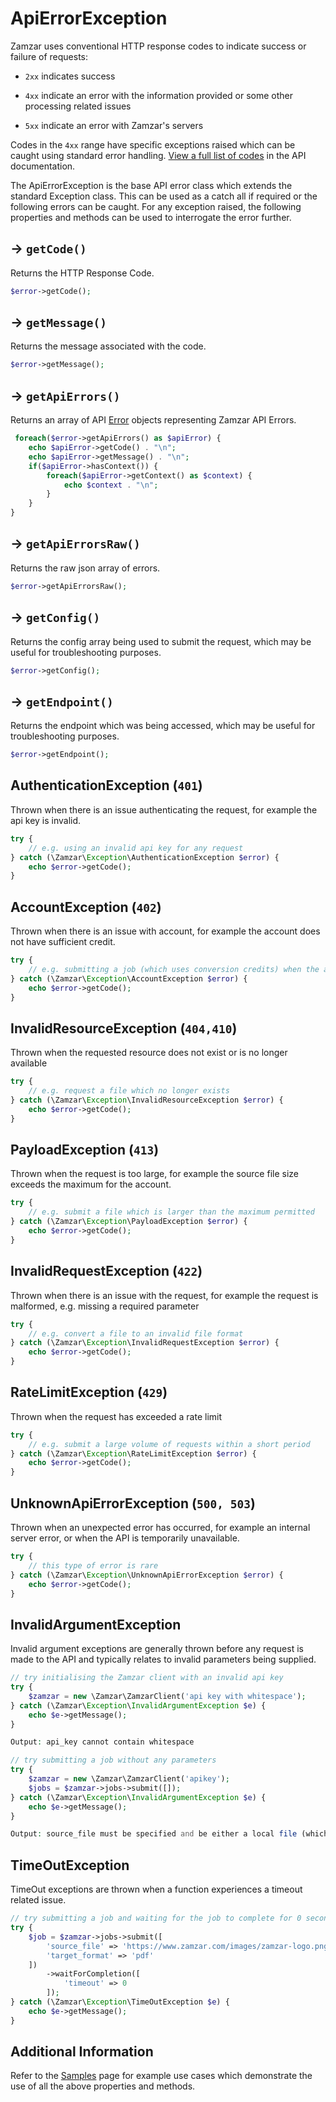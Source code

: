 # ApiErrorException

Zamzar uses conventional HTTP response codes to indicate success or failure of requests:

-  <code>2xx</code> indicates success

 - <code>4xx</code> indicate an error with the information provided or some other processing related issues

 - <code>5xx</code> indicate an error with Zamzar's servers

Codes in the <code>4xx</code> range have specific exceptions raised which can be caught using standard error handling. [View a full list of codes](https://developers.zamzar.com/docs#section-Response_codes) in the API documentation.

The ApiErrorException is the base API error class which extends the standard Exception class. This can be used as a catch all if required or the following errors can be caught. For any exception raised, the following properties and methods can be used to interrogate the error further.

## -> <code>getCode()</code>

Returns the HTTP Response Code.

```php
$error->getCode();
```

## -> <code>getMessage()</code>

Returns the message associated with the code.

```php
$error->getMessage();
```

## -> <code>getApiErrors()</code>

Returns an array of API [Error](error.md) objects representing Zamzar API Errors.

```php
 foreach($error->getApiErrors() as $apiError) {
    echo $apiError->getCode() . "\n";
    echo $apiError->getMessage() . "\n";
    if($apiError->hasContext()) {
        foreach($apiError->getContext() as $context) {
            echo $context . "\n";
        }
    }
}
```

## -> <code>getApiErrorsRaw()</code>

Returns the raw json array of errors.

```php
$error->getApiErrorsRaw();
```

## -> <code>getConfig()</code>

Returns the config array being used to submit the request, which may be useful for troubleshooting purposes.

```php
$error->getConfig();
```

## -> <code>getEndpoint()</code>

Returns the endpoint which was being accessed, which may be useful for troubleshooting purposes.

```php
$error->getEndpoint();
```

## AuthenticationException (<code>401</code>)

Thrown when there is an issue authenticating the request, for example the api key is invalid.

```php
try {
    // e.g. using an invalid api key for any request
} catch (\Zamzar\Exception\AuthenticationException $error) {
    echo $error->getCode();
}
```

## AccountException (<code>402</code>)

Thrown when there is an issue with account, for example the account does not have sufficient credit.

```php
try {
    // e.g. submitting a job (which uses conversion credits) when the account does not have sufficient conversion credits available
} catch (\Zamzar\Exception\AccountException $error) {
    echo $error->getCode();
}
```

## InvalidResourceException (<code>404,410</code>)

Thrown when the requested resource does not exist or is no longer available

```php
try {
    // e.g. request a file which no longer exists
} catch (\Zamzar\Exception\InvalidResourceException $error) {
    echo $error->getCode();
}
```

## PayloadException (<code>413</code>)

Thrown when the request is too large, for example the source file size exceeds the maximum for the account.

```php
try {
    // e.g. submit a file which is larger than the maximum permitted
} catch (\Zamzar\Exception\PayloadException $error) {
    echo $error->getCode();
}
```

## InvalidRequestException (<code>422</code>)

Thrown when there is an issue with the request, for example the request is malformed, e.g. missing a required parameter

```php
try {
    // e.g. convert a file to an invalid file format
} catch (\Zamzar\Exception\InvalidRequestException $error) {
    echo $error->getCode();
}
```

## RateLimitException (<code>429</code>)

Thrown when the request has exceeded a rate limit

```php
try {
    // e.g. submit a large volume of requests within a short period
} catch (\Zamzar\Exception\RateLimitException $error) {
    echo $error->getCode();
}
```

## UnknownApiErrorException (<code>500, 503</code>)

Thrown when an unexpected error has occurred, for example an internal server error, or when the API is temporarily unavailable.

```php
try {
    // this type of error is rare
} catch (\Zamzar\Exception\UnknownApiErrorException $error) {
    echo $error->getCode();
}
```

## InvalidArgumentException

Invalid argument exceptions are generally thrown before any request is made to the API and typically relates to invalid parameters being supplied.

```php
// try initialising the Zamzar client with an invalid api key
try {
    $zamzar = new \Zamzar\ZamzarClient('api key with whitespace');
} catch (\Zamzar\Exception\InvalidArgumentException $e) {
    echo $e->getMessage();
}
```

```php
Output: api_key cannot contain whitespace
```

```php
// try submitting a job without any parameters
try {
    $zamzar = new \Zamzar\ZamzarClient('apikey');
    $jobs = $zamzar->jobs->submit([]);
} catch (\Zamzar\Exception\InvalidArgumentException $e) {
    echo $e->getMessage();
}
```

```php
Output: source_file must be specified and be either a local file (which exists) or a supported type of remote file.
```

## TimeOutException

TimeOut exceptions are thrown when a function experiences a timeout related issue.

```php
// try submitting a job and waiting for the job to complete for 0 seconds
try {
    $job = $zamzar->jobs->submit([
  	    'source_file' => 'https://www.zamzar.com/images/zamzar-logo.png',
  	    'target_format' => 'pdf'
    ])
  	    ->waitForCompletion([
		    'timeout' => 0
	    ]);
} catch (\Zamzar\Exception\TimeOutException $e) {
    echo $e->getMessage();
}
```

## Additional Information

Refer to the [Samples](samples.md) page for example use cases which demonstrate the use of all the above properties and methods.